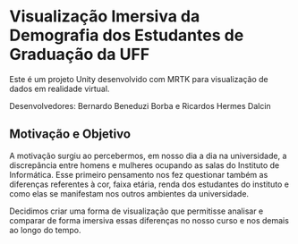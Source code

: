 # Visualização Imersiva da Demografia dos Estudantes de Graduação da UFF

Este é um projeto Unity desenvolvido com MRTK para visualização de dados em realidade virtual.

Desenvolvedores: Bernardo Beneduzi Borba e Ricardos Hermes Dalcin

## Motivação e Objetivo

A motivação surgiu ao percebermos, em nosso dia a dia na universidade, a discrepância entre homens e mulheres ocupando as salas do Instituto de Informática. Esse primeiro pensamento nos fez questionar também as diferenças referentes à cor, faixa etária, renda dos estudantes do instituto e como elas se manifestam nos outros ambientes da universidade.

Decidimos criar uma forma de visualização que permitisse analisar e comparar de forma imersiva essas diferenças no nosso curso e nos demais ao longo do tempo.

   
